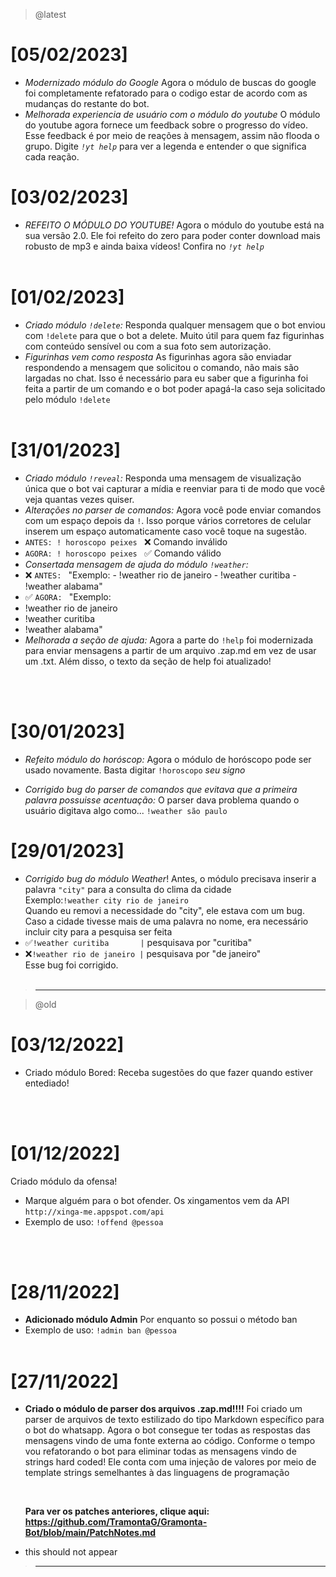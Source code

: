 > @latest

# [05/02/2023]

- _*Modernizado módulo do Google*_
  Agora o módulo de buscas do google foi completamente refatorado para o codigo estar de acordo com as mudanças do restante do bot.
  <br>
- _*Melhorada experiencia de usuário com o módulo do youtube*_
  O módulo do youtube agora fornece um feedback sobre o progresso do vídeo. Esse feedback é por meio de reações à mensagem, assim não flooda o grupo. Digite _*`!yt help`*_ para ver a legenda e entender o que significa cada reação.

# [03/02/2023]

- _*REFEITO O MÓDULO DO YOUTUBE!*_
  Agora o módulo do youtube está na sua versão 2.0.
  Ele foi refeito do zero para poder conter download mais robusto de mp3 e ainda baixa vídeos!
  Confira no _*`!yt help`*_
  <br>
  <br>

# [01/02/2023]

- _*Criado módulo `!delete`:*_
  Responda qualquer mensagem que o bot enviou com `!delete` para que o bot a delete. Muito útil para quem faz figurinhas com conteúdo sensível ou com a sua foto sem autorização.
  <br>
- _*Figurinhas vem como resposta*_
  As figurinhas agora são enviadar respondendo a mensagem que solicitou o comando, não mais são largadas no chat. Isso é necessário para eu saber que a figurinha foi feita a partir de um comando e o bot poder apagá-la caso seja solicitado pelo módulo `!delete`
  <br>
  <br>

# [31/01/2023]

- _*Criado módulo `!reveal`:*_
  Responda uma mensagem de visualização única que o bot vai capturar a mídia e reenviar para ti de modo que você veja quantas vezes quiser.
  <br>
- _*Alterações no parser de comandos:*_
  Agora você pode enviar comandos com um espaço depois da `!`. Isso porque vários corretores de celular inserem um espaço automaticamente caso você toque na sugestão.
- `ANTES: ! horoscopo peixes ` ❌ Comando inválido
- `AGORA: ! horoscopo peixes ` ✅ Comando válido
  <br>
- _*Consertada mensagem de ajuda do módulo `!weather`:*_
- ❌ `ANTES: ` "Exemplo: - !weather rio de janeiro - !weather curitiba - !weather alabama"
  <br>
- ✅ `AGORA: ` "Exemplo:
- !weather rio de janeiro
- !weather curitiba
- !weather alabama"
  <br>
- _*Melhorada a seção de ajuda*:_
  Agora a parte do `!help` foi modernizada para enviar mensagens a partir de um arquivo .zap.md em vez de usar um .txt. Além disso, o texto da seção de help foi atualizado!

<br>
<br>

# [30/01/2023]

- _*Refeito módulo do horóscop:*_
  Agora o módulo de horóscopo pode ser usado novamente.
  Basta digitar `!horoscopo` _seu signo_
  <br>

- _*Corrigido bug do parser de comandos que evitava que a primeira palavra possuisse acentuação:*_
  O parser dava problema quando o usuário digitava algo como...
  `!weather são paulo`
  <br>

# [29/01/2023]

- _*Corrigido bug do módulo Weather*_!
  Antes, o módulo precisava inserir a palavra `"city"` para a consulta do clima da cidade
  <br>
  Exemplo:`!weather city rio de janeiro`
  <br>
  Quando eu removi a necessidade do "city", ele estava com um bug. Caso a cidade tivesse mais de uma palavra no nome, era necessário incluir city para a pesquisa ser feita
  <br>
- ✅`!weather curitiba       |` pesquisava por "curitiba"
- ❌`!weather rio de janeiro |` pesquisava por "de janeiro"
  <br>
  Esse bug foi corrigido.
  <br><br>

> ---

> @old

# [03/12/2022]

- Criado módulo Bored:
  Receba sugestões do que fazer quando estiver entediado!

  <br>
  <br>

# [01/12/2022]

Criado módulo da ofensa!

- Marque alguém para o bot ofender. Os xingamentos vem da API `http://xinga-me.appspot.com/api`
- Exemplo de uso: `!offend @pessoa`

<br>
  <br>

# [28/11/2022]

- **Adicionado módulo Admin**
  Por enquanto so possui o método ban
- Exemplo de uso: `!admin ban @pessoa`
  <br>
  <br>

# [27/11/2022]

- **Criado o módulo de parser dos arquivos .zap.md!!!!**
  Foi criado um parser de arquivos de texto estilizado do tipo Markdown específico para o bot do whatsapp.
  Agora o bot consegue ter todas as respostas das mensagens vindo de uma fonte externa ao código.
  Conforme o tempo vou refatorando o bot para eliminar todas as mensagens vindo de strings hard coded!
  Ele conta com uma injeção de valores por meio de template strings semelhantes à das linguagens de programação

    <br>

  **Para ver os patches anteriores, clique aqui: https://github.com/TramontaG/Gramonta-Bot/blob/main/PatchNotes.md**

- this should not appear

> ---
